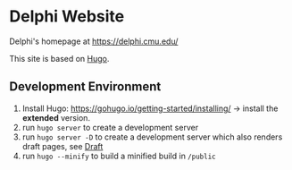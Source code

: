 # Delphi Website

Delphi's homepage at https://delphi.cmu.edu/

This site is based on [Hugo](https://gohugo.io).

## Development Environment

1. Install Hugo: https://gohugo.io/getting-started/installing/ -> install the **extended** version.
1. run `hugo server` to create a development server
1. run `hugo server -D` to create a development server which also renders draft pages, see [Draft](https://gohugo.io/getting-started/usage/#draft-future-and-expired-content)
1. run `hugo --minify` to build a minified build in `/public`
